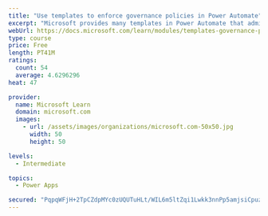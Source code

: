 ```yaml
---
title: "Use templates to enforce governance policies in Power Automate"
excerpt: "Microsoft provides many templates in Power Automate that administrators can use to enforce governance policies and increase visibility of assets that are being created within a customer’s tenant. This module will identify some existing templates that you can use to provide administrators with greater visibility."
webUrl: https://docs.microsoft.com/learn/modules/templates-governance-policies/
type: course
price: Free
length: PT41M
ratings:
  count: 54
  average: 4.6296296
heat: 47

provider:
  name: Microsoft Learn
  domain: microsoft.com
  images:
    - url: /assets/images/organizations/microsoft.com-50x50.jpg
      width: 50
      height: 50

levels:
  - Intermediate

topics:
  - Power Apps

secured: "PqpqWFjH+2TpCZdpMYc0zUQUTuHLt/WIL6m5ltZqi1Lwkk3nnPp5amjsiCpuzYQYXs9M5q/WjLIaWXOiPfVj8IPjI0awhEmdz89y9nmhn2yhsTimtpRVYIzFGc10vL+mFn2UKM9IzClbonhSiUhvS8BsUh0BN/IwfvIWnXn3T+3uQS6F++z5UJOzj+6x0LXQSHNcwhtN0N8dH5qyQ+uXT8/Y61KGG2BXi8UlwAqkDSf8yj5AiYCVgeFxfp1Kor6K3w/a92Pv/RB7+E3Kf/JttAwdYXgmlDlAYyR0KwM8wwNtQxG2R3EzXKgmlDu+qfM/AKWp2Tai7OXC1wwzRQPL1THDwlQrw/bMhc305s+cAtSBWtHjexVMG05cF9bwwZkdBa1rV/wxG5MxKJqAIwmVG8luqFS0GERLpaX83z2DzlQ=;2tOU5+/XSnsz45NLeiauIA=="
---
```


